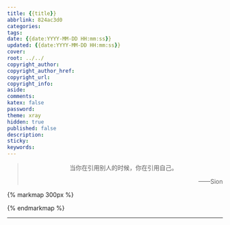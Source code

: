 ```yaml
---
title: {{title}}
abbrlink: 824ac3d0
categories:
tags:
date: {{date:YYYY-MM-DD HH:mm:ss}}
updated: {{date:YYYY-MM-DD HH:mm:ss}}
cover:
root: ../../
copyright_author:
copyright_author_href:
copyright_url:
copyright_info:
aside:
comments:
katex: false
password:
theme: xray
hidden: true
published: false
description:
sticky:
keywords:
---
```


> <center>当你在引用别人的时候，你在引用自己。</center>
> <p align="right">——Sion</p>

{% markmap 300px %}
<!-- @import "[TOC]" {cmd="toc" depthFrom=1 depthTo=6 orderedList=false} -->
<!-- code_chunk_output -->



<!-- /code_chunk_output -->
{% endmarkmap %}

-----

